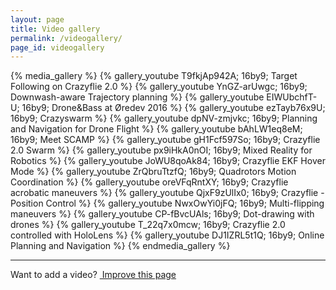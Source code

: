 ```yaml
---
layout: page
title: Video gallery
permalink: /videogallery/
page_id: videogallery
---
```


{% media_gallery %}
{% gallery_youtube T9fkjAp942A; 16by9; Target Following on Crazyflie 2.0 %}
{% gallery_youtube YnGZ-arUwgc; 16by9; Downwash-aware Trajectory planning %}
{% gallery_youtube EIWUbchfT-U; 16by9; Drone&Bass at Øredev 2016 %}
{% gallery_youtube ezTayb76x9U; 16by9; Crazyswarm %}
{% gallery_youtube dpNV-zmjvkc; 16by9; Planning and Navigation for Drone Flight %}
{% gallery_youtube bAhLW1eq8eM; 16by9; Meet SCAMP %}
{% gallery_youtube gH1Fcf597So; 16by9; Crazyflie 2.0 Swarm %}
{% gallery_youtube px9iHkA0nOI; 16by9; Mixed Reality for Robotics %}
{% gallery_youtube JoWU8qoAk84; 16by9; Crazyflie EKF Hover Mode %}
{% gallery_youtube ZrQbruTtzfQ; 16by9; Quadrotors Motion Coordination %}
{% gallery_youtube oreVFqRntXY; 16by9; Crazyflie acrobatic maneuvers %}
{% gallery_youtube QjxF9zUlIx0; 16by9; Crazyflie - Position Control %}
{% gallery_youtube NwxOwYi0jFQ; 16by9; Multi-flipping maneuvers %}
{% gallery_youtube CP-fBvcUAls; 16by9; Dot-drawing with drones %}
{% gallery_youtube T_22q7x0mcw; 16by9; Crazyflie 2.0 controlled with HoloLens %}
{% gallery_youtube DJ1IZRL5t1Q; 16by9; Online Planning and Navigation %} 
{% endmedia_gallery %}

---
<div class="col-md-12">
  <p class="text-right">Want to add a video? <a href="https://github.com/bitcraze/bitcraze-website/edit/master/src/{{page.path}}"><i class="fa fa-pencil"></i> &nbsp;Improve this page</a></p>
</div>
